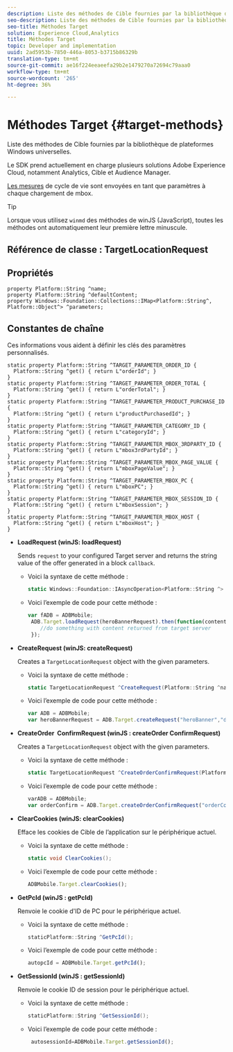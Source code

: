 ```yaml
---
description: Liste des méthodes de Cible fournies par la bibliothèque de plateformes Windows universelles.
seo-description: Liste des méthodes de Cible fournies par la bibliothèque de plateformes Windows universelles.
seo-title: Méthodes Target
solution: Experience Cloud,Analytics
title: Méthodes Target
topic: Developer and implementation
uuid: 2ad5953b-7850-446a-8053-b3715b86329b
translation-type: tm+mt
source-git-commit: ae16f224eeaeefa29b2e1479270a72694c79aaa0
workflow-type: tm+mt
source-wordcount: '265'
ht-degree: 36%

---
```



# Méthodes Target {#target-methods}

Liste des méthodes de Cible fournies par la bibliothèque de plateformes Windows universelles.

Le SDK prend actuellement en charge plusieurs solutions Adobe Experience Cloud, notamment Analytics, Cible et Audience Manager.

[Les mesures](/help/universal-windows/metrics.md) de cycle de vie sont envoyées en tant que paramètres à chaque chargement de mbox.

>[!TIP]
>
>Lorsque vous utilisez `winmd` des méthodes de winJS (JavaScript), toutes les méthodes ont automatiquement leur première lettre minuscule.

## Référence de classe : TargetLocationRequest

## Propriétés

```
property Platform::String ^name; 
property Platform::String ^defaultContent; 
property Windows::Foundation::Collections::IMap<Platform::String^, Platform::Object^> ^parameters;
```

## Constantes de chaîne

Ces informations vous aident à définir les clés des paramètres personnalisés.

```
static property Platform::String ^TARGET_PARAMETER_ORDER_ID { 
  Platform::String ^get() { return L"orderId"; } 
} 
static property Platform::String ^TARGET_PARAMETER_ORDER_TOTAL { 
  Platform::String ^get() { return L"orderTotal"; } 
} 
static property Platform::String ^TARGET_PARAMETER_PRODUCT_PURCHASE_ID { 
  Platform::String ^get() { return L"productPurchasedId"; } 
} 
static property Platform::String ^TARGET_PARAMETER_CATEGORY_ID { 
  Platform::String ^get() { return L"categoryId"; } 
} 
static property Platform::String ^TARGET_PARAMETER_MBOX_3RDPARTY_ID { 
  Platform::String ^get() { return L"mbox3rdPartyId"; } 
} 
static property Platform::String ^TARGET_PARAMETER_MBOX_PAGE_VALUE { 
  Platform::String ^get() { return L"mboxPageValue"; } 
} 
static property Platform::String ^TARGET_PARAMETER_MBOX_PC { 
  Platform::String ^get() { return L"mboxPC"; } 
} 
static property Platform::String ^TARGET_PARAMETER_MBOX_SESSION_ID { 
  Platform::String ^get() { return L"mboxSession"; } 
} 
static property Platform::String ^TARGET_PARAMETER_MBOX_HOST { 
  Platform::String ^get() { return L"mboxHost"; } 
}
```

* **LoadRequest (winJS: loadRequest)**

   Sends `request` to your configured Target server and returns the string value of the offer generated in a block `callback`.

   * Voici la syntaxe de cette méthode :

      ```csharp
      static Windows::Foundation::IAsyncOperation<Platform::String ^> ^LoadRequest(TargetLocationRequest ^request);
      ```

   * Voici l’exemple de code pour cette méthode :

      ```js
      var fADB = ADBMobile; 
       ADB.Target.loadRequest(heroBannerRequest).then(function(content){ 
          //do something with content returned from target server 
       });
      ```

* **CreateRequest (winJS: createRequest)**

   Creates a `TargetLocationRequest` object with the given parameters.

   * Voici la syntaxe de cette méthode :

      ```csharp
      static TargetLocationRequest ^CreateRequest(Platform::String ^name, Platform::String ^defaultContent,Windows::Foundation::Collections::IMap<Platform::String^,Platform::Object^> ^parameters); 
      ```

   * Voici l’exemple de code pour cette méthode :

      ```js
      var ADB = ADBMobile;
      var heroBannerRequest = ADB.Target.createRequest("heroBanner","default.png", null); 
      ```

* **CreateOrder &#x200B; ConfirmRequest (winJS : createOrder &#x200B; ConfirmRequest)**

   Creates a `TargetLocationRequest` object with the given parameters.

   * Voici la syntaxe de cette méthode :

      ```csharp
      static TargetLocationRequest ^CreateOrderConfirmRequest(Platform::String ^name, Platform::String ^orderId,Platform::String ^orderTotal,Platform::String ^productPurchasedId,Windows::Foundation::Collections::IMap<Platform::String^,Platform::Object^> ^parameters); 
      ```

   * Voici l’exemple de code pour cette méthode :

      ```js
      varADB = ADBMobile;
      var orderConfirm = ADB.Target.createOrderConfirmRequest("orderConfirm","order","47.88","3722",null);
      ```

* **ClearCookies (winJS: clearCookies)**

   Efface les cookies de Cible de l’application sur le périphérique actuel.

   * Voici la syntaxe de cette méthode :

      ```csharp
      static void ClearCookies();
      ```

   * Voici l’exemple de code pour cette méthode :

      ```js
      ADBMobile.Target.clearCookies();
      ```

* **GetPcId (winJS : getPcId)**

   Renvoie le cookie d&#39;ID de PC pour le périphérique actuel.

   * Voici la syntaxe de cette méthode :

      ```csharp
      staticPlatform::String ^GetPcId();
      ```

   * Voici l’exemple de code pour cette méthode :

      ```js
      autopcId = ADBMobile.Target.getPcId();
      ```

* **GetSessionId (winJS : getSessionId)**

   Renvoie le cookie ID de session pour le périphérique actuel.

   * Voici la syntaxe de cette méthode :

      ```csharp
      staticPlatform::String ^GetSessionId();
      ```

   * Voici l’exemple de code pour cette méthode :

      ```js
       autosessionId=ADBMobile.Target.getSessionId(); 
      ```
